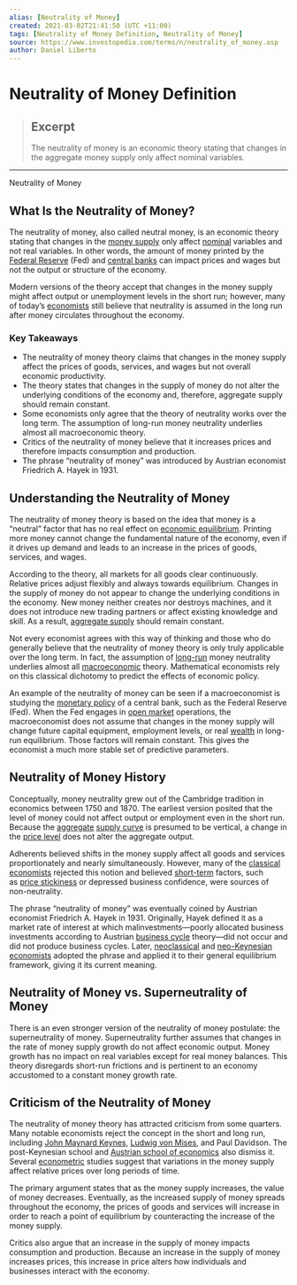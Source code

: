 ```yaml
---
alias: [Neutrality of Money]
created: 2021-03-02T21:41:50 (UTC +11:00)
tags: [Neutrality of Money Definition, Neutrality of Money]
source: https://www.investopedia.com/terms/n/neutrality_of_money.asp
author: Daniel Liberto
---
```


# Neutrality of Money Definition

> ## Excerpt
> The neutrality of money is an economic theory stating that changes in the aggregate money supply only affect nominal variables.

---

Neutrality of Money
## What Is the Neutrality of Money?

The neutrality of money, also called neutral money, is an economic theory stating that changes in the [money supply](https://www.investopedia.com/terms/m/moneysupply.asp) only affect [nominal](https://www.investopedia.com/terms/n/nominal.asp) variables and not real variables. In other words, the amount of money printed by the [Federal Reserve](https://www.investopedia.com/terms/f/federalreservebank.asp) (Fed) and [central banks](https://www.investopedia.com/terms/c/centralbank.asp) can impact prices and wages but not the output or structure of the economy.

Modern versions of the theory accept that changes in the money supply might affect output or unemployment levels in the short run; however, many of today’s [economists](https://www.investopedia.com/terms/e/economist.asp) still believe that neutrality is assumed in the long run after money circulates throughout the economy.

### Key Takeaways

-   The neutrality of money theory claims that changes in the money supply affect the prices of goods, services, and wages but not overall economic productivity.
-   The theory states that changes in the supply of money do not alter the underlying conditions of the economy and, therefore, aggregate supply should remain constant.
-   Some economists only agree that the theory of neutrality works over the long term. The assumption of long-run money neutrality underlies almost all macroeconomic theory.
-   Critics of the neutrality of money believe that it increases prices and therefore impacts consumption and production.
-   The phrase “neutrality of money” was introduced by Austrian economist Friedrich A. Hayek in 1931.

## Understanding the Neutrality of Money

The neutrality of money theory is based on the idea that money is a “neutral” factor that has no real effect on [economic equilibrium](https://www.investopedia.com/terms/e/economic-equilibrium.asp). Printing more money cannot change the fundamental nature of the economy, even if it drives up demand and leads to an increase in the prices of goods, services, and wages.

According to the theory, all markets for all goods clear continuously. Relative prices adjust flexibly and always towards equilibrium. Changes in the supply of money do not appear to change the underlying conditions in the economy. New money neither creates nor destroys machines, and it does not introduce new trading partners or affect existing knowledge and skill. As a result, [aggregate supply](https://www.investopedia.com/terms/a/aggregatesupply.asp) should remain constant.

Not every economist agrees with this way of thinking and those who do generally believe that the neutrality of money theory is only truly applicable over the long term. In fact, the assumption of [long-run](https://www.investopedia.com/terms/l/longrun.asp) money neutrality underlies almost all [macroeconomic](https://www.investopedia.com/terms/m/macroeconomics.asp) theory. Mathematical economists rely on this classical dichotomy to predict the effects of economic policy.

An example of the neutrality of money can be seen if a macroeconomist is studying the [monetary policy](https://www.investopedia.com/terms/m/monetarypolicy.asp) of a central bank, such as the Federal Reserve (Fed). When the Fed engages in [open market](https://www.investopedia.com/terms/o/open-market.asp) operations, the macroeconomist does not assume that changes in the money supply will change future capital equipment, employment levels, or real [wealth](https://www.investopedia.com/terms/w/wealth.asp) in long-run equilibrium. Those factors will remain constant. This gives the economist a much more stable set of predictive parameters.

## Neutrality of Money History

Conceptually, money neutrality grew out of the Cambridge tradition in economics between 1750 and 1870. The earliest version posited that the level of money could not affect output or employment even in the short run. Because the [aggregate](https://www.investopedia.com/terms/a/aggregatesupply.asp) [supply curve](https://www.investopedia.com/terms/s/supply-curve.asp) is presumed to be vertical, a change in the [price level](https://www.investopedia.com/terms/p/price_level.asp) does not alter the aggregate output.

Adherents believed shifts in the money supply affect all goods and services proportionately and nearly simultaneously. However, many of the [classical economists](https://www.investopedia.com/terms/c/classicaleconomics.asp) rejected this notion and believed [short-term](https://www.investopedia.com/terms/s/shortterm.asp) factors, such as [price stickiness](https://www.investopedia.com/terms/p/price_stickiness.asp) or depressed business confidence, were sources of non-neutrality.

The phrase “neutrality of money” was eventually coined by Austrian economist Friedrich A. Hayek in 1931. Originally, Hayek defined it as a market rate of interest at which malinvestments—poorly allocated business investments according to Austrian [business cycle](https://www.investopedia.com/video/play/business-cycle/) theory—did not occur and did not produce business cycles. Later, [neoclassical](https://www.investopedia.com/terms/n/neoclassical.asp) and [neo-Keynesian economists](https://www.investopedia.com/terms/n/new-keynesian-economics.asp) adopted the phrase and applied it to their general equilibrium framework, giving it its current meaning.

## Neutrality of Money vs. Superneutrality of Money

There is an even stronger version of the neutrality of money postulate: the superneutrality of money. Superneutrality further assumes that changes in the rate of money supply growth do not affect economic output. Money growth has no impact on real variables except for real money balances. This theory disregards short-run frictions and is pertinent to an economy accustomed to a constant money growth rate.

## Criticism of the Neutrality of Money

The neutrality of money theory has attracted criticism from some quarters. Many notable economists reject the concept in the short and long run, including [John Maynard Keynes](https://www.investopedia.com/terms/j/john_maynard_keynes.asp), [Ludwig von Mises](https://www.investopedia.com/terms/l/ludwig-von-mises.asp), and Paul Davidson. The post-Keynesian school and [Austrian school of economics](https://www.investopedia.com/articles/economics/09/austrian-school-of-economics.asp) also dismiss it. Several [econometric](https://www.investopedia.com/terms/e/econometrics.asp) studies suggest that variations in the money supply affect relative prices over long periods of time.

The primary argument states that as the money supply increases, the value of money decreases. Eventually, as the increased supply of money spreads throughout the economy, the prices of goods and services will increase in order to reach a point of equilibrium by counteracting the increase of the money supply.

Critics also argue that an increase in the supply of money impacts consumption and production. Because an increase in the supply of money increases prices, this increase in price alters how individuals and businesses interact with the economy.
